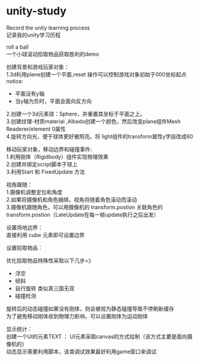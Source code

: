 # unity-study
Record the unity learning process  
记录我的unity学习历程
  
roll a ball  
一个小球滚动拾取物品获取胜利的demo  
  
创建背景和游戏玩家对象：  
1.3d利用plane创建一个平面,reset 操作可以控制游戏对象初始于000坐标起点  
notice:  
+ 平面没有y轴  
+ 当y轴为负时，平面会面向反方向  

2.创建一个3d元素球：Sphere，并重置其坐标于平面之上。  
3.创建纹理-材质material ,Albedo创建一个颜色，然后改变plane组件Mesh Readerer/element 0属性  
4.旋转方向光，便于球体更好被照亮。将 light组件的transform属性y字段改成60
  
移动玩家对象，移动边界和碰撞事件:  
1.利用刚体（Rigidbody）组件实现物理效果  
2.创建并绑定script脚本于球上  
3.利用Start 和 FixedUpdate 方法  

视角跟随：  
1.摄像机调整定位和角度  
2.如果将摄像机和角色捆绑，视角将随着角色滚动而滚动  
3.摄像机跟随角色，可以用摄像机的 transform.postion 关联角色的 transform.postion（LateUpdate在每一帧update执行之后出发）  

设置场地边界：  
直接利用 cube 元素即可设置边界  

设置拾取物品：  

优化拾取物品特殊性采取以下几步=》
+ 浮空
+ 倾斜
+ 自行旋转  类似真三国无双  
+ 碰撞检测
  
旋转后的动态碰撞如果没有刚体，则会被视为静态碰撞导致不停刷新缓存   
为了避免移动刚体收到物理力影响，可以设置刚体为运动刚体

显示统计：  
创建一个UI的元素TEXT ： UI元素采取canvas的方式绘制（该方式主要是面向摄像机的）  
动态显示需要利用脚本，该类调试效果最好利用game窗口来调试  
